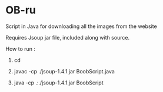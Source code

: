 OB-ru
=====

Script in Java for downloading all the images from the website

Requires Jsoup jar file, included along with source.


How to run :

1. cd <path to src>

2. javac -cp ./jsoup-1.4.1.jar BoobScript.java 

3. java -cp .:./jsoup-1.4.1.jar BoobScript